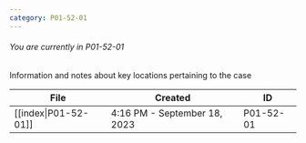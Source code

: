 ```yaml
---
category: P01-52-01
---
```

###### You are currently in P01-52-01

Information and notes about key locations pertaining to the case

| File                                                                                                       | Created                      | ID        |
| ---------------------------------------------------------------------------------------------------------- | ---------------------------- | --------- |
| [[index\|P01-52-01]] | 4:16 PM - September 18, 2023 | P01-52-01 |


